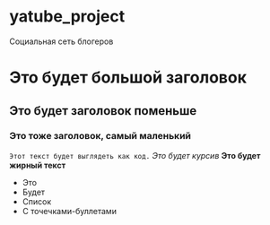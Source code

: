 # yatube_project
Социальная сеть блогеров
# Это будет большой заголовок
## Это будет заголовок поменьше
### Это тоже заголовок, самый маленький
``` Этот текст будет выглядеть как код. ```
*Это будет курсив*
**Это будет жирный текст**
- Это
- Будет
- Список
- С точечками-буллетами 